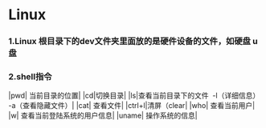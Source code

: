 # Linux

### 1.Linux 根目录下的dev文件夹里面放的是硬件设备的文件，如硬盘 u盘

### 2.shell指令
|pwd| 当前目录的位置|
|cd|切换目录|
|ls|查看当前目录下的文件  -l（详细信息） -a（查看隐藏文件）|
|cat| 查看文件|
|ctrl+l|清屏（clear|
|who| 查看当前用户|
|w| 查看当前登陆系统的用户信息|
|uname| 操作系统的信息|
